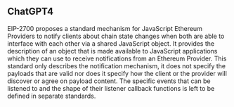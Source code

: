 ## ChatGPT4

EIP-2700 proposes a standard mechanism for JavaScript Ethereum Providers to notify clients about chain state changes when both are able to interface with each other via a shared JavaScript object. It provides the description of an object that is made available to JavaScript applications which they can use to receive notifications from an Ethereum Provider. This standard only describes the notification mechanism, it does not specify the payloads that are valid nor does it specify how the client or the provider will discover or agree on payload content. The specific events that can be listened to and the shape of their listener callback functions is left to be defined in separate standards.
